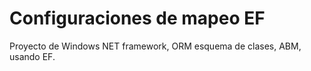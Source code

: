 # Configuraciones de mapeo EF
Proyecto de Windows NET framework, ORM esquema de clases, ABM, usando EF.
